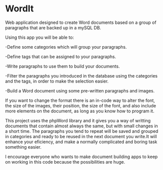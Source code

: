# WordIt
Web application designed to create Word documents based on a group of paragraphs that are backed up in a mySQL DB.

Using this app you will be able to:

-Define some categories which will group your paragraphs.

-Define tags that can be assigned to your paragraphs.

-Write paragraphs to use them to build your documents.

-Filter the paragraphs you introduced in the database using the categories and the tags, in order to make the selection easier.

-Build a Word document using some pre-written paragraphs and images.

If you want to change the format there is an in-code way to alter the font, the size of the images, their position, the size of the font, and also include more elements on the document, as long as you know how to program it.

This project uses the phpWord library and it gives you a way of writting documents that contain almost always the same, but with small changes in a short time. The paragraphs you tend to repeat will be saved and grouped in categories and ready to be reused in the next document you write.It will enhance your eficiency, and make a normally complicated and boring task something easier.

I encourage everyone who wants to make document building apps to keep on working in this code because the possibilities are huge.
